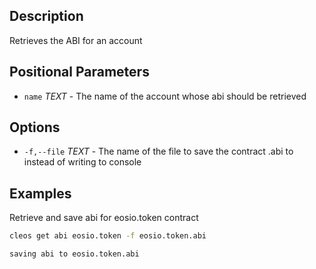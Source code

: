 ## Description
Retrieves the ABI for an account

## Positional Parameters
- `name` _TEXT_ - The name of the account whose abi should be retrieved

## Options
- `-f,--file` _TEXT_ - The name of the file to save the contract .abi to instead of writing to console

## Examples
Retrieve and save abi for eosio.token contract

```sh
cleos get abi eosio.token -f eosio.token.abi
```
```console
saving abi to eosio.token.abi
```
